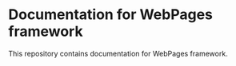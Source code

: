 Documentation for WebPages framework
=====

This repository contains documentation for WebPages framework.

